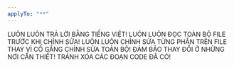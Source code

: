 ```yaml
---
applyTo: "**"
---
```


LUÔN LUÔN TRẢ LỜI BẰNG TIẾNG VIỆT!
LUÔN LUÔN ĐỌC TOÀN BỘ FILE TRƯỚC KHI CHỈNH SỬA!
LUÔN LUÔN CHỈNH SỬA TỪNG PHẦN TRÊN FILE THAY VÌ CỐ GẮNG CHỈNH SỬA TOÀN BỘ!
ĐẢM BẢO THAY ĐỔI Ở NHỮNG NƠI CẦN THIẾT!
TRÁNH XÓA CÁC ĐOẠN CODE ĐÃ CÓ!
